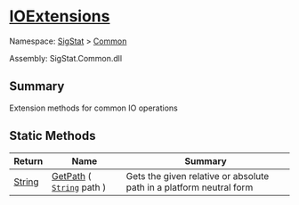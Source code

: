 # [IOExtensions](./IOExtensions.md)

Namespace: [SigStat]() > [Common](./README.md)

Assembly: SigStat.Common.dll

## Summary
Extension methods for common IO operations

## Static Methods

| Return | Name | Summary | 
| --- | --- | --- | 
| [String](https://docs.microsoft.com/en-us/dotnet/api/System.String) | [GetPath](./Methods/IOExtensions-100663399.md) ( [`String`](https://docs.microsoft.com/en-us/dotnet/api/System.String) path ) | Gets the given relative or absolute path in a platform neutral form | 


